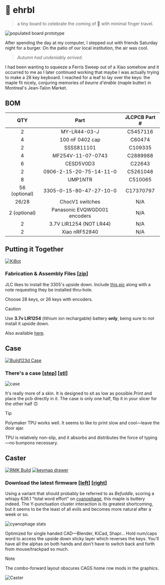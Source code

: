 # 🍁 ehrbl

> a tiny board to celebrate the coming of 🍂 with minimal finger travel.

![populated board prototype](.images/render_14_small.webp)

After spending the day at my computer, I stepped out with friends Saturday night
for a burger. On the patio of our local institution, the air was
cool.

> _Autumn had undeniably arrived._

I had been wanting to squeeze a Ferris Sweep out of a Xiao somehow and it
occurred to me as I later continued working that maybe I was actually trying to
make a 28 key keyboard. I reached for a leaf to lay over the keys: the maple fit
nicely, conjuring memories of _beurre d'érable_ (maple butter) in Montreal's
Jean-Talon Market.

## BOM

|      QTY      |             Part             | JLCPCB Part # |
| :-----------: | :--------------------------: | :-----------: |
|       2       |         MY-LR44-03-J         |   C5457116    |
|       4       |       100 nF 0402 cap        |    C60474     |
|       2       |          SSSS811101          |    C109335    |
|       4       |      MF254V-11-07-0743       |   C2889988    |
|       6       |          CESD5V0D3           |    C22643     |
|       2       |   0906-2-15-20-75-14-11-0    |   C5261048    |
|       8       |           UMP1NTR            |    C510065    |
| 56 (optional) |   3305-0-15-80-47-27-10-0    |   C17370797   |
|     26/28     |       ChocV1 switches        |      N/A      |
| 2 (optional)  | Panasonic EVQWGD001 encoders |      N/A      |
|       2       |   3.7V LIR1254 (NOT LR44)    |      N/A      |
|       2       |        Xiao nRF52840         |      N/A      |

## Putting it Together

[![KiBot](https://github.com/willpuckett/ehrbl/actions/workflows/kibot.yml/badge.svg)](https://github.com/willpuckett/ehrbl/actions/workflows/kibot.yml)

### Fabrication & Assembly Files [[zip](https://github.com/willpuckett/ehrbl/releases/latest/download/jlcpcb.zip)]

JLC likes to install the 3305's upside down. Include
[this pic](.images/3305-installation.png) along with a note requesting they be
installed thru-hole.

Choose 28 keys, or 26 keys with encoders.

> [!CAUTION]
> Use **3.7v LIR1254** (lithium ion rechargable) battery **only**, being sure to
> not install it upside down.

Also available [here](https://octule.com/listing/1842166746/ehrbl).

## Case

[![Build123d Case](https://github.com/willpuckett/ehrbl/actions/workflows/case.yml/badge.svg)](https://github.com/willpuckett/ehrbl/actions/workflows/case.yml)

### There's a case [[step](https://github.com/willpuckett/ehrbl/releases/latest/download/case.step)] [[stl](https://github.com/willpuckett/ehrbl/releases/latest/download/case.step)]

![case](.images/case.png)

It's really more of a skin. It is designed to sit as low as possible.Print and place the pcb directly in it. The case is
only one half, flip it in your slicer for the other half 🙃

> [!TIP]
> Polymaker TPU works well. It seems to like to print slow and cool—leave the
> door ajar.

TPU is relatively non-slip, and it absorbs and distributes the force of
typing—no bumpons necessary.

## Caster

[![RMK Build](https://github.com/willpuckett/ehrbl/actions/workflows/rmk.yml/badge.svg)](https://github.com/willpuckett/ehrbl/actions/workflows/rmk.yml)
[![keymap drawer](https://github.com/willpuckett/ehrbl/actions/workflows/keymap.yml/badge.svg)](https://github.com/willpuckett/ehrbl/actions/workflows/keymap.yml)

### Download the latest firmware [[left](https://github.com/willpuckett/ehrbl/releases/latest/download/ehrbl-central.uf2)] [[right](https://github.com/willpuckett/ehrbl/releases/latest/download/ehrbl-peripheral.uf2)]

Using a variant that should probably be referred to as _Befuddle_, scoring a
whispy 636.1 "total word effort" on
[cyanophage](https://cyanophage.github.io/playground.html?layout=bfdl%2F%3Bpouyjcstrx-naihqvwgm%5C%3Dk%2C.%27ze&mode=ergo&lan=english), this maple is buttery indeed. The Y-punctuation cluster interaction is its greatest shortcoming, but it seems
to be the least of all evils and becomes more natural after a week or so.

![cyanophage stats](.images/cyanophage.png)

Optimized for single handed CAD—Blender, KiCad, Shapr... Hold num/caps word to access the upside down sticky layer which reverses the keys. You'll have all the alphas on both hands and don't have to switch back and forth from mouse/trackpad so much.

> [!NOTE]
> The combo-forward layout obscures CAGS home row mods in the graphics.

![Caster](.images/keymap_caster.svg)

